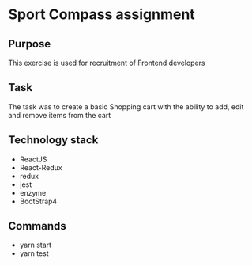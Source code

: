# Sport Compass assignment
## Purpose
This exercise is used for recruitment of Frontend developers
## Task
The task was to create a basic Shopping cart with the ability to add, edit and remove items from the cart
## Technology stack
- ReactJS
- React-Redux
- redux
- jest
- enzyme
- BootStrap4

## Commands
- yarn start
- yarn test
